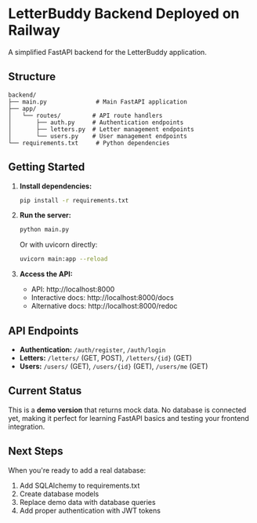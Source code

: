 # LetterBuddy Backend Deployed on Railway

A simplified FastAPI backend for the LetterBuddy application.

## Structure

```
backend/
├── main.py              # Main FastAPI application
├── app/
│   └── routes/         # API route handlers
│       ├── auth.py     # Authentication endpoints
│       ├── letters.py  # Letter management endpoints
│       └── users.py    # User management endpoints
└── requirements.txt     # Python dependencies
```

## Getting Started

1. **Install dependencies:**
   ```bash
   pip install -r requirements.txt
   ```

2. **Run the server:**
   ```bash
   python main.py
   ```
   
   Or with uvicorn directly:
   ```bash
   uvicorn main:app --reload
   ```

3. **Access the API:**
   - API: http://localhost:8000
   - Interactive docs: http://localhost:8000/docs
   - Alternative docs: http://localhost:8000/redoc

## API Endpoints

- **Authentication:** `/auth/register`, `/auth/login`
- **Letters:** `/letters/` (GET, POST), `/letters/{id}` (GET)
- **Users:** `/users/` (GET), `/users/{id}` (GET), `/users/me` (GET)

## Current Status

This is a **demo version** that returns mock data. No database is connected yet, making it perfect for learning FastAPI basics and testing your frontend integration.

## Next Steps

When you're ready to add a real database:
1. Add SQLAlchemy to requirements.txt
2. Create database models
3. Replace demo data with database queries
4. Add proper authentication with JWT tokens
